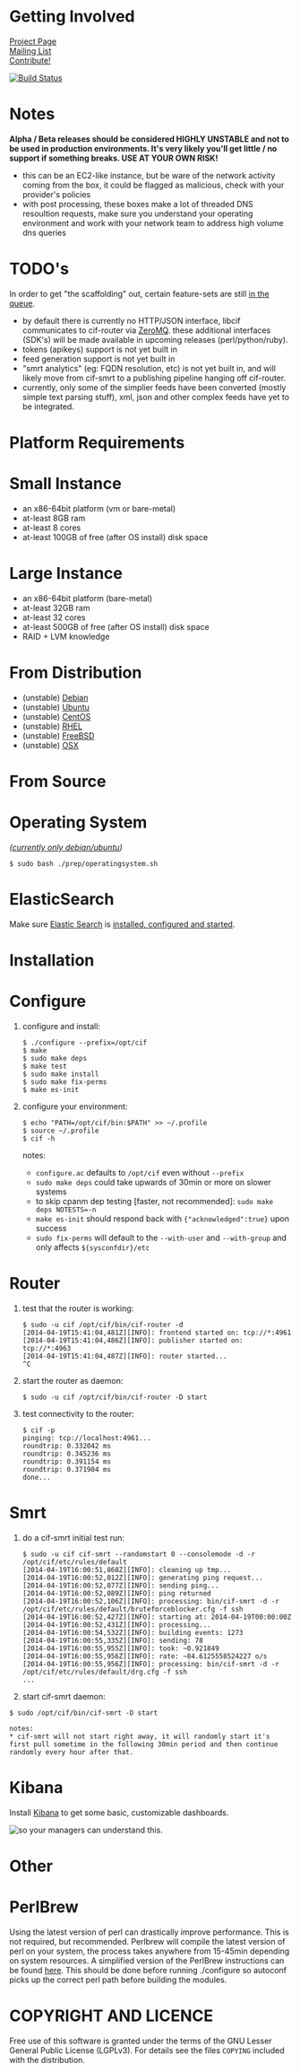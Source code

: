 Getting Involved
===
[Project Page](http://csirtgadgets.org/cif/v2)  
[Mailing List](https://groups.google.com/forum/#!forum/ci-framework)  
[Contribute!](http://csirtgadgets.org/contribute)  

[![Build Status](https://travis-ci.org/csirtgadgets/massive-octo-spice.png?branch=master)](https://travis-ci.org/csirtgadgets/massive-octo-spice)

Notes
===
**Alpha / Beta releases should be considered HIGHLY UNSTABLE and not to be used in production environments. It's very likely you'll get little / no support if something breaks. USE AT YOUR OWN RISK!**  

* this can be an EC2-like instance, but be ware of the network activity coming from the box, it could be flagged as malicious, check with your provider's policies
* with post processing, these boxes make a lot of threaded DNS resoultion requests, make sure you understand your operating environment and work with your network team to address high volume dns queries

TODO's
===
In order to get "the scaffolding" out, certain feature-sets are still [in the queue](https://github.com/csirtgadgets/massive-octo-spice).

* by default there is currently no HTTP/JSON interface, libcif communicates to cif-router via [ZeroMQ](http://zeromq.org). these additional interfaces (SDK's) will be made available in upcoming releases (perl/python/ruby).
* tokens (apikeys) support is not yet built in
* feed generation support is not yet built in
* "smrt analytics" (eg: FQDN resolution, etc) is not yet built in, and will likely move from cif-smrt to a publishing pipeline hanging off cif-router.
* currently, only some of the simplier feeds have been converted (mostly simple text parsing stuff), xml, json and other complex feeds have yet to be integrated.

Platform Requirements
===
Small Instance
====
* an x86-64bit platform (vm or bare-metal)
* at-least 8GB ram
* at-least 8 cores
* at-least 100GB of free (after OS install) disk space

Large Instance
====
* an x86-64bit platform (bare-metal)
* at-least 32GB ram
* at-least 32 cores
* at-least 500GB of free (after OS install) disk space
* RAID + LVM knowledge

From Distribution
===
* (unstable) [Debian](http://csirtgadgets.org/contribute)
* (unstable) [Ubuntu](https://launchpad.net/~cif)
* (unstable) [CentOS](http://csirtgadgets.org/contribute)
* (unstable) [RHEL](http://csirtgadgets.org/contribute)
* (unstable) [FreeBSD](http://csirtgadgets.org/contribute)
* (unstable) [OSX](http://csirtgadgets.org/contribute)

From Source
===
Operating System
====
_([currently only debian/ubuntu](http://csirtgadgets.org/contribute))_
```
$ sudo bash ./prep/operatingsystem.sh
```

ElasticSearch
====
Make sure [Elastic Search](http://www.elasticsearch.org/overview/elasticsearch/) is [installed, configured and started](http://www.elasticsearch.org/guide/en/elasticsearch/reference/current/setup.html).

Installation
==
Configure
===
1. configure and install:

    ```
    $ ./configure --prefix=/opt/cif
    $ make
    $ sudo make deps
    $ make test
    $ sudo make install
    $ sudo make fix-perms
    $ make es-init
    ```

1. configure your environment:

    ```
    $ echo "PATH=/opt/cif/bin:$PATH" >> ~/.profile
    $ source ~/.profile
    $ cif -h
    ```

    notes:  
    * ``configure.ac`` defaults to ``/opt/cif`` even without ``--prefix``  
    * ``sudo make deps`` could take upwards of 30min or more on slower systems  
    * to skip cpanm dep testing [faster, not recommended]: ``sudo make deps NOTESTS=-n``  
    * ``make es-init`` should respond back with ``{"acknowledged":true}`` upon success  
    * ``sudo fix-perms`` will default to the ``--with-user`` and ``--with-group`` and only affects ``${sysconfdir}/etc``

Router
===
1. test that the router is working:
    ```
    $ sudo -u cif /opt/cif/bin/cif-router -d
    [2014-04-19T15:41:04,481Z][INFO]: frontend started on: tcp://*:4961
    [2014-04-19T15:41:04,486Z][INFO]: publisher started on: tcp://*:4963
    [2014-04-19T15:41:04,487Z][INFO]: router started...
    ^C
    ```

1. start the router as daemon:

    ```
    $ sudo -u cif /opt/cif/bin/cif-router -D start
    ```
1. test connectivity to the router:

    ```
    $ cif -p
    pinging: tcp://localhost:4961...
    roundtrip: 0.332042 ms
    roundtrip: 0.345236 ms
    roundtrip: 0.391154 ms
    roundtrip: 0.371904 ms
    done...
    ```

Smrt
===
1. do a cif-smrt initial test run:

    ```
    $ sudo -u cif cif-smrt --randomstart 0 --consolemode -d -r /opt/cif/etc/rules/default
    [2014-04-19T16:00:51,868Z][INFO]: cleaning up tmp...
    [2014-04-19T16:00:52,012Z][INFO]: generating ping request...
    [2014-04-19T16:00:52,077Z][INFO]: sending ping...
    [2014-04-19T16:00:52,089Z][INFO]: ping returned
    [2014-04-19T16:00:52,106Z][INFO]: processing: bin/cif-smrt -d -r /opt/cif/etc/rules/default/bruteforceblocker.cfg -f ssh
    [2014-04-19T16:00:52,427Z][INFO]: starting at: 2014-04-19T00:00:00Z
    [2014-04-19T16:00:52,431Z][INFO]: processing...
    [2014-04-19T16:00:54,532Z][INFO]: building events: 1273
    [2014-04-19T16:00:55,335Z][INFO]: sending: 78
    [2014-04-19T16:00:55,955Z][INFO]: took: ~0.921849
    [2014-04-19T16:00:55,956Z][INFO]: rate: ~84.6125558524227 o/s
    [2014-04-19T16:00:55,956Z][INFO]: processing: bin/cif-smrt -d -r /opt/cif/etc/rules/default/drg.cfg -f ssh
    ...
    ```

1. start cif-smrt daemon:

  ```
  $ sudo /opt/cif/bin/cif-smrt -D start
  ```
  
    notes:  
    * cif-smrt will not start right away, it will randomly start it's first pull sometime in the following 30min period and then continue randomly every hour after that. 

Kibana
===
Install [Kibana](https://github.com/csirtgadgets/massive-octo-spice/wiki/Kibana) to get some basic, customizable dashboards.

![so your managers can understand this.](https://cloud.githubusercontent.com/assets/474878/2748630/59642a20-c7cd-11e3-8ae6-fb6d3408b453.png)

Other
==
PerlBrew
====
Using the latest version of perl can drastically improve performance. This is not required, but recommended. Perlbrew will compile the latest version of perl on your system, the process takes anywhere from 15-45min depending on system resources. A simplified version of the PerlBrew instructions can be found [here](https://github.com/csirtgadgets/massive-octo-spice/wiki/PerlBrew). This should be done before running ./configure so autoconf picks up the correct perl path before building the modules.

COPYRIGHT AND LICENCE
==

Free use of this software is granted under the terms of the GNU Lesser General
Public License (LGPLv3). For details see the files `COPYING` included with the
distribution.
